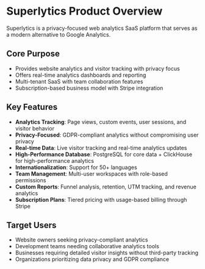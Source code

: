 # Superlytics Product Overview

Superlytics is a privacy-focused web analytics SaaS platform that serves as a modern alternative to Google Analytics. 

## Core Purpose
- Provides website analytics and visitor tracking with privacy focus
- Offers real-time analytics dashboards and reporting
- Multi-tenant SaaS with team collaboration features
- Subscription-based business model with Stripe integration

## Key Features
- **Analytics Tracking**: Page views, custom events, user sessions, and visitor behavior
- **Privacy-Focused**: GDPR-compliant analytics without compromising user privacy
- **Real-time Data**: Live visitor tracking and real-time analytics updates
- **High-Performance Database**: PostgreSQL for core data + ClickHouse for high-performance analytics
- **Internationalization**: Support for 50+ languages
- **Team Management**: Multi-user workspaces with role-based permissions
- **Custom Reports**: Funnel analysis, retention, UTM tracking, and revenue analytics
- **Subscription Plans**: Tiered pricing with usage-based billing through Stripe

## Target Users
- Website owners seeking privacy-compliant analytics
- Development teams needing collaborative analytics tools
- Businesses requiring detailed visitor insights without third-party tracking
- Organizations prioritizing data privacy and GDPR compliance